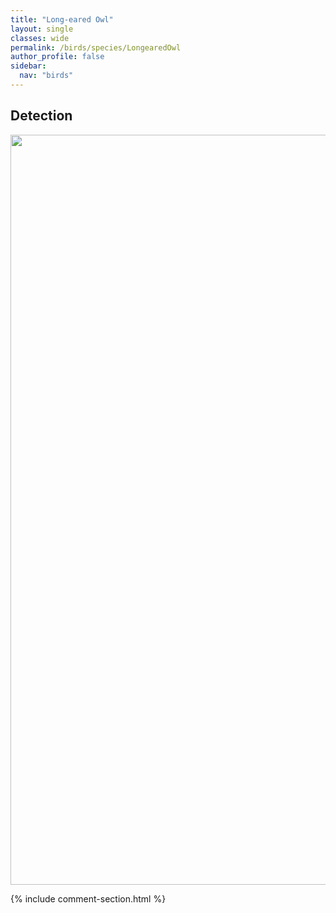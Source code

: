 ```yaml
---
title: "Long-eared Owl"
layout: single
classes: wide
permalink: /birds/species/LongearedOwl
author_profile: false
sidebar:
  nav: "birds"
---
```


<h2>Detection</h2>

<a href="https://drive.google.com/uc?export=view&id=1mEIay5LjlaccxjX1UupLq0sEXoRn3JLn">
<img src="https://drive.google.com/uc?export=view&id=1mEIay5LjlaccxjX1UupLq0sEXoRn3JLn" height = "1200" width = "800">
</a>

{% include comment-section.html %}
